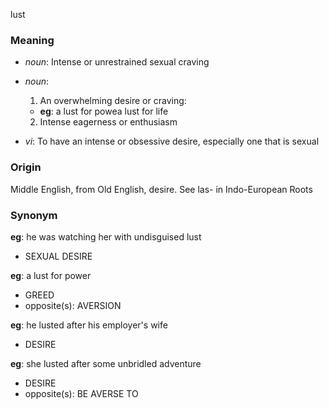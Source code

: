 lust
### Meaning
+ _noun_: Intense or unrestrained sexual craving
+ _noun_:
   1. An overwhelming desire or craving:
    + __eg__: a lust for powea lust for life
   2. Intense eagerness or enthusiasm

+ _vi_: To have an intense or obsessive desire, especially one that is sexual

### Origin

Middle English, from Old English, desire. See las- in Indo-European Roots

### Synonym

__eg__: he was watching her with undisguised lust

+ SEXUAL DESIRE

__eg__: a lust for power

+ GREED
+ opposite(s): AVERSION

__eg__: he lusted after his employer's wife

+ DESIRE

__eg__: she lusted after some unbridled adventure

+ DESIRE
+ opposite(s): BE AVERSE TO


